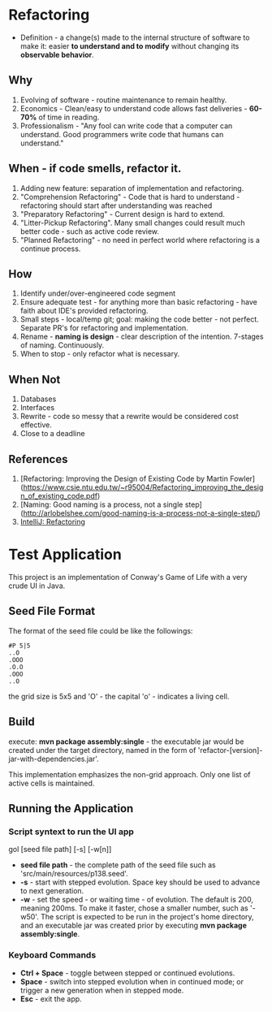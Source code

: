 # Refactoring
* Definition - a change(s) made to the internal structure of software to make it: 
easier **to understand and to modify** without changing its **observable behavior**.

## Why
1. Evolving of software - routine maintenance to remain healthy.
2. Economics - Clean/easy to understand code allows fast deliveries - **60-70%** of time in reading.
3. Professionalism - "Any fool can write code that a computer can understand.
Good programmers write code that humans can understand."

## When - if code smells, refactor it.
1. Adding new feature: separation of implementation and refactoring.
2. "Comprehension Refactoring" - Code that is hard to understand - refactoring should start after understanding was reached
3. "Preparatory Refactoring" - Current design is hard to extend.
4. "Litter-Pickup Refactoring".  Many small changes could result much better code - such as active code review.
5. "Planned Refactoring" - no need in perfect world where refactoring is a continue process.

## How
1. Identify under/over-engineered code segment
2. Ensure adequate test - for anything more than basic refactoring - have faith about IDE's provided refactoring.
3. Small steps - local/temp git; goal: making the code better - not perfect. Separate PR's for refactoring and implementation.
4. Rename - **naming is design** - clear description of the intention. 7-stages of naming.  Continuously.
5. When to stop - only refactor what is necessary.

## When Not
1. Databases
2. Interfaces
3. Rewrite - code so messy that a rewrite would be considered cost effective.
4. Close to a deadline

## References
1. [Refactoring: Improving the Design of Existing Code by Martin Fowler]
(https://www.csie.ntu.edu.tw/~r95004/Refactoring_improving_the_design_of_existing_code.pdf)
2. [Naming: Good naming is a process, not a single step]
(http://arlobelshee.com/good-naming-is-a-process-not-a-single-step/)
3. [IntelliJ: Refactoring](https://www.jetbrains.com/help/idea/2016.1/refactoring-source-code.html)


# Test Application
This project is an implementation of Conway's Game of Life with a very crude UI in Java. 

## Seed File Format
The format of the seed file could be like the followings:
```
#P 5|5
..O
.OOO
.O.O
.OOO
..O
```
the grid size is 5x5 and 'O' - the capital 'o' - indicates a living cell.

## Build
execute: **mvn package assembly:single** - the executable jar would be created under the target directory, 
named in the form of 'refactor-[version]-jar-with-dependencies.jar'.

This implementation emphasizes the non-grid approach. Only one list of active cells is maintained.

## Running the Application
### Script syntext to run the UI app
gol [seed file path] [-s] [-w[n]]
* **seed file path** - the complete path of the seed file such as 'src/main/resources/p138.seed'.
* **-s** - start with stepped evolution.  Space key should be used to advance to next generation.
* **-w** - set the speed - or waiting time - of evolution. The default is 200, meaning 200ms.  To make it 
faster, chose a smaller number, such as '-w50'.
The script is expected to be run in the project's home directory, and an executable jar was created prior by 
executing **mvn package assembly:single**.

### Keyboard Commands
* **Ctrl + Space** - toggle between stepped or continued evolutions.
* **Space** - switch into stepped evolution when in continued mode; or trigger a new generation when in
 stepped mode.
* **Esc** - exit the app.